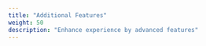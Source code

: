 ```yaml
---
title: "Additional Features"
weight: 50
description: "Enhance experience by advanced features"
---
```

